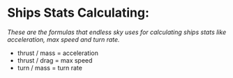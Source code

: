 # Ships Stats Calculating:

*These are the formulas that endless sky uses for calculating ships stats like acceleration, max speed and turn rate.*

* thrust / mass = acceleration
* thrust / drag = max speed
* turn / mass = turn rate
